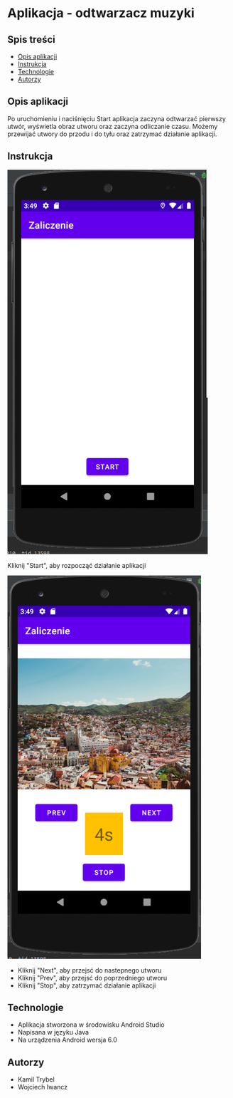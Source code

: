 # Aplikacja - odtwarzacz muzyki

## Spis treści
* [Opis aplikacji](#opis-aplikacji)
* [Instrukcja](#instrukcja)
* [Technologie](#technologie)
* [Autorzy](#autorzy)

## Opis aplikacji
Po uruchomieniu i naciśnięciu Start aplikacja zaczyna odtwarzać pierwszy utwór, wyświetla obraz utworu oraz zaczyna odliczanie czasu. Możemy przewijać utwory do przodu i do tyłu oraz zatrzymać działanie aplikacji.

## Instrukcja
![zdj1](./img/zdj1.png)

Kliknij "Start", aby rozpocząć działanie aplikacji

![zdj2](./img/zdj2.png)

* Kliknij "Next", aby przejsć do nastepnego utworu
* Kliknij "Prev", aby przejsć do poprzedniego utworu
* Kliknij "Stop", aby zatrzymać działanie aplikacji

## Technologie
* Aplikacja stworzona w środowisku Android Studio
* Napisana w języku Java
* Na urządzenia Android wersja 6.0

## Autorzy
* Kamil Trybel
* Wojciech Iwancz
